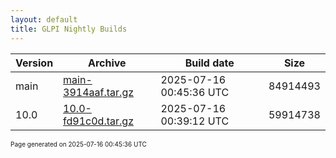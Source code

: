 ```yaml
---
layout: default
title: GLPI Nightly Builds
---
```


Version|Archive|Build date|Size
---|---|---|---
main|[main-3914aaf.tar.gz](main-3914aaf.tar.gz)|2025-07-16 00:45:36 UTC|84914493
10.0|[10.0-fd91c0d.tar.gz](10.0-fd91c0d.tar.gz)|2025-07-16 00:39:12 UTC|59914738

<font size="1">Page generated on 2025-07-16 00:45:36 UTC</font>
